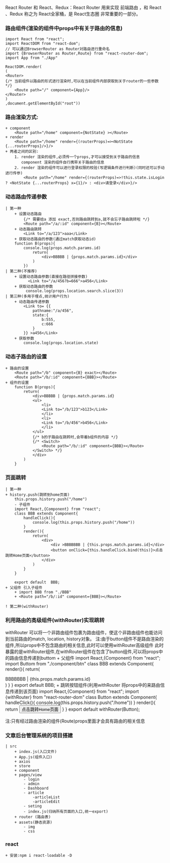 React Router 和 React、Redux：React Router 用来实现 前端路由 ，和 React 、Redux 称之为 React全家桶，是 React生态圈 非常重要的一部分。

### 路由组件(渲染的组件中props中有关于路由的信息)
    import React from "react";
    import ReactDOM from "react-dom";
    // 可以通过BrowserRouter as Router对路由进行重命名
    import {BrowserRouter as Router,Route} from "react-router-dom";
    import App from "./App"

    ReactDOM.render(
    (
    <Router>
    {/* 当前组件以路由的形式进行渲染时,可以在当前组件内部获取到关于router的一些参数 */}
        <Route path="/" component={App}/>
    </Router>
    )
    ,document.getElementById("root"))


### 路由渲染方式:
    + component
        <Route path="/home" component={NotState} ></Route>
    + render
        <Route path="/home" render={(routerProps)=><NotState {...routerProps}/>}/>
    + 两者之间的区别:
        1. render 渲染的组件,必须传一个props,才可以接受到关于路由的信息
           component 渲染的组件自行携带关于路由的信息
        2. render 渲染的组件可以进行登录权限的校验(写逻辑条件进行判断)(同时还可以手动进行传参)
            <Route path="/home" render={(routerProps)=>!this.state.isLogin ? <NotState {...routerProps} x={1}/> : <div>请登录</div>}/>

### 动态路由传递参数
    | 第一种
        + 设置动态路由
            {/* 需要给a 添加 exact,否则路由跳转到a,就不会忘子路由跳转啦 */}
            <Route path="/a/:id" component={B}></Route>
        + 动态路由跳转
            <Link to="/a/123">aaa</Link>
        + 获取动态路由的参数(通过match获取动态id)
        function B(props){
            console.log(props.match.params.id)
                return(
                    <div>BBBBB | {props.match.params.id}</div>
                )
            })
    | 第二种(不推荐)
        + 设置动态路由参数(直接在路径拼接参数)
              <Link to="/a/456?b=666">a456</Link>
        + 获取动态路由的参数
             console.log(props.location.search.slice(3))
    | 第三种(多用于埋点,统计用户行为)
        + 动态路由传递参数
            <Link to= {{
                pathname:"/a/456",
                state:{
                    b:555,
                    c:666
                }
            }} >a456</Link>
        + 获取参数
            console.log(props.location.state)

### 动态子路由的设置
    + 路由的设置
        <Route path="/b" component={B} exact></Route>
        <Route path="/b/:id" component={BBB}></Route>
    + 组件的设置
        function B(props){
            return(
                <div>BBBBB | {props.match.params.id}
                <ul>
                    <li>
                    <Link to="/b/123">b123</Link>
                    </li>
                    <li>
                    <Link to="/b/456">b456</Link>
                    </li>
                </ul>
                {/* b的子路由在跳转时,会带着b组件的内容 */}
                {/* <Switch>
                    <Route path="/b/:id" component={BBB}></Route>
                </Switch> */}
                </div>
            )
        }

### 页面跳转
    | 第一种
    + history.push(跳转到home页面)
        this.props.history.push("/home")
        - 子组件
        import React,{Component} from "react";
        class BBB extends Component{
            handleClick(){
                console.log(this.props.history.push("/home"))
            }
            render(){
                return(
                    <div>
                        <div >BBBBBBB | {this.props.match.params.id}</div>
                        <button onClick={this.handleClick.bind(this)}>点击跳转Home页面</button>
                    </div>
                )
            }
        }

        export default  BBB;
    + 父组件 引入子组件
        + import BBB from "./BBB"
        + <Route path="/b/:id" component={BBB}></Route>

    ! 第二种(withRouter)
### 利用路由的高级组件(withRouter)实现跳转
withRouter 可以将一个非路由组件包裹为路由组件，使这个非路由组件也能访问到当前路由的match, location, history对象。
注:由于button组件不是路由渲染的组件,所以props中不包含路由的相关信息,此时可以使用withRouter高级组件
    此时暴露的是withRouter组件,在withRouter组件在包含了button组件,可以将props中的路由信息传递到buttom
    + 父组件
        import React,{Component} from "react";
        import Buttom from "./component/btn"
        class BBB extends Component{
            render(){
                return(
                    <div>
                        <div >BBBBBBB | {this.props.match.params.id}</div>
                        <Buttom />
                    </div>
                )
            }
        }
        export default  BBB;
    + 跳转按钮组件(利用withRouter 将props中的来路由信息传递到该页面)
        import React,{Component} from "react";
        import {withRouter} from "react-router-dom"
        class Button extends Component{
            handleClick(){
                console.log(this.props.history.push("/home"))
            }
            render(){
                return <button onClick={this.handleClick.bind(this)}>点击跳转Home页面</button>
            }
        }
        export default  withRouter(Button);

注:只有经过路由渲染的组件(Route)props里面才会具有路由的相关信息



### 文章后台管理系统的项目搭建
    | src
        + index.js(入口文件)
        + App.js(组件入口)
        + axios
        + store
        + component
        + pages/view
            - login
            - admin
            - Dashboard
            - article
                -articleList
                -articleEdit
            - seting
            - index.js(归纳所有页面的入口,统一export)
        + router (路由表)
        + assets(静态资源)
            - img
            - css 


### react

    + 安装:npm i react-loadable -D